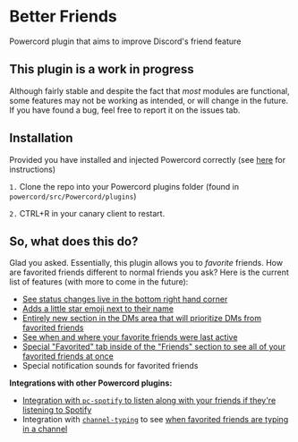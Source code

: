 # Better Friends
Powercord plugin that aims to improve Discord's friend feature

## This plugin is a work in progress
Although fairly stable and despite the fact that *most* modules are functional, some features may not be working as intended, or will change in the future.
If you have found a bug, feel free to report it on the issues tab.

## Installation
Provided you have installed and injected Powercord correctly (see [here](https://github.com/powercord-org/powercord/wiki/Installation) for instructions)

`1.` Clone the repo into your Powercord plugins folder (found in `powercord/src/Powercord/plugins`)

`2.` CTRL+R in your canary client to restart.

## So, what does this do?
Glad you asked. Essentially, this plugin allows you to *favorite* friends. 
How are favorited friends different to normal friends you ask? Here is the current list of features (with more to come in the future):

* [See status changes live in the bottom right hand corner](https://massive-legend.nevulo.xyz/ZDW25DI9.gif)
* [Adds a little star emoji next to their name](https://massive-legend.nevulo.xyz/QhzivMAb.png)
* [Entirely new section in the DMs area that will prioritize DMs from favorited friends](https://massive-legend.nevulo.xyz/f11PuwZH.png)
* [See when and where your favorite friends were last active](https://massive-legend.nevulo.xyz/DOZPdrTn.mp4)
* [Special "Favorited" tab inside of the "Friends" section to see all of your favorited friends at once](https://massive-legend.nevulo.xyz/Lp76IzAp.png)
* Special notification sounds for favorited friends

**Integrations with other Powercord plugins:**

* [Integration with `pc-spotify` to listen along with your friends if they're listening to Spotify](https://massive-legend.nevulo.xyz/tCO7Kn55.mp4)
* Integration with [`channel-typing`](https://github.com/powercord-community/channel-typing) to see [when favorited friends are typing in a channel](https://massive-legend.nevulo.xyz/qECqhbxp.png)
